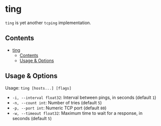 # ting

`ting` is yet another `tcping` implementation.

## Contents

- [ting](#ting)
  - [Contents](#contents)
  - [Usage & Options](#usage--options)

## Usage & Options

Usage: `ting [hosts...] [flags]`

- `-i, --interval float32`: Interval between pings, in seconds (default `1`)
- `-n, --count int`: Number of tries (default `5`)
- `-p, --port int`: Numeric TCP port (default `80`)
- `-w, --timeout float32`: Maximum time to wait for a response, in seconds (default `5`)

[zhengxiaowai/tcping]: https://github.com/zhengxiaowai/tcping
